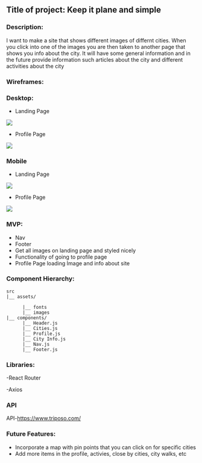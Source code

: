 ## Title of project:  Keep it plane and simple 


### Description:

I want to make a site that shows different images of differnt cities. When you click into one of the images you are then taken to another page that shows you info about the city.  It will have some general information and in the future provide information such articles about the city and different activities about the city

### Wireframes:

### Desktop:
- Landing Page

<img src ="https://i.imgur.com/8hgquEU.jpg"/>

- Profile Page

<img src ="https://i.imgur.com/aZNPckM.jpg"/>

### Mobile

- Landing Page

<img src="https://i.imgur.com/UjMZK0v.jpg"> </img>

- Profile Page

<img src ="https://i.imgur.com/EAd9nTj.jpg"/>


### MVP:
- Nav
- Footer
- Get all images on landing page and styled nicely
- Functionality of going to profile page
- Profile Page loading Image and info about site


### Component Hierarchy:
```
src
|__ assets/

      |__ fonts
      |__ images
|__ components/
      |__ Header.js
      |__ Cities.js
      |__ Profile.js
      |__ City Info.js
      |__ Nav.js
      |__ Footer.js
```


### Libraries:
-React Router	

-Axios

### API
API-https://www.triposo.com/
 

### Future Features:
- Incorporate a map with pin points that you can click on for specific cities
-  Add more items in the profile, activies, close by cities, city walks, etc

